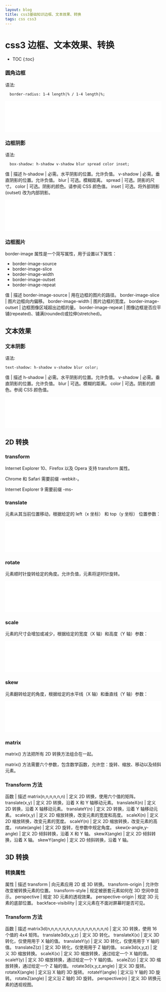 ```yaml
---
layout: blog
title: css3基础知识边框、文本效果、转换
tags: css css3
---
```


# css3 边框、文本效果、转换


* TOC
{:toc}

<style>
iframe{
border: none;
width: 100%;
height: 100px
}
</style>

<script src='/assets/iframe.js'></script>

### 圆角边框

语法:

```
  border-radius: 1-4 length|% / 1-4 length|%;
```

<iframe src='/assets/demo/01'></iframe>

### 边框阴影

语法:


```
  box-shadow: h-shadow v-shadow blur spread color inset;
```

值 | 	描述
h-shadow  | 必需。水平阴影的位置。允许负值。
v-shadow  | 必需。垂直阴影的位置。允许负值。
blur  | 可选。模糊距离。
spread  |	可选。阴影的尺寸。
color |	可选。阴影的颜色。请参阅 CSS 颜色值。
inset |	可选。将外部阴影 (outset) 改为内部阴影。

<iframe src='/assets/demo/02'></iframe>

### 边框图片

border-image 属性是一个简写属性，用于设置以下属性：

* border-image-source
* border-image-slice
* border-image-width
* border-image-outset
* border-image-repeat

值 | 描述
border-image-source | 用在边框的图片的路径。
border-image-slice  | 图片边框向内偏移。
border-image-width  | 图片边框的宽度。
border-image-outset | 边框图像区域超出边框的量。
border-image-repeat | 图像边框是否应平铺(repeated)、铺满(rounded)或拉伸(stretched)。

## 文本效果

### 文本阴影

语法:

```
text-shadow: h-shadow v-shadow blur color;
```

值 | 描述
h-shadow | 必需。水平阴影的位置。允许负值。
v-shadow | 必需。垂直阴影的位置。允许负值。
blur | 可选。模糊的距离。
color | 可选。阴影的颜色。参阅 CSS 颜色值。

<iframe src='/assets/demo/03'></iframe>

## 2D 转换

### transform
Internet Explorer 10、Firefox 以及 Opera 支持 transform 属性。

Chrome 和 Safari 需要前缀 -webkit-。

Internet Explorer 9 需要前缀 -ms-

### translate

元素从其当前位置移动，根据给定的 left（x 坐标） 和 top（y 坐标） 位置参数：

<iframe src='/assets/demo/04'></iframe>

### rotate

元素顺时针旋转给定的角度。允许负值，元素将逆时针旋转。


<iframe src='/assets/demo/05'></iframe>


### scale

元素的尺寸会增加或减少，根据给定的宽度（X 轴）和高度（Y 轴）参数：

<iframe src='/assets/demo/06'></iframe>


### skew

元素翻转给定的角度，根据给定的水平线（X 轴）和垂直线（Y 轴）参数：

<iframe src='/assets/demo/07'></iframe>


### matrix

matrix() 方法把所有 2D 转换方法组合在一起。

matrix() 方法需要六个参数，包含数学函数，允许您：旋转、缩放、移动以及倾斜元素。


### Transform 方法

函数  | 描述
matrix(n,n,n,n,n,n)  | 定义 2D 转换，使用六个值的矩阵。
translate(x,y)  | 定义 2D 转换，沿着 X 和 Y 轴移动元素。
translateX(n)  | 定义 2D 转换，沿着 X 轴移动元素。
translateY(n)  | 定义 2D 转换，沿着 Y 轴移动元素。
scale(x,y)  | 定义 2D 缩放转换，改变元素的宽度和高度。
scaleX(n)  | 定义 2D 缩放转换，改变元素的宽度。
scaleY(n)  | 定义 2D 缩放转换，改变元素的高度。
rotate(angle)  | 定义 2D 旋转，在参数中规定角度。
skew(x-angle,y-angle)  | 定义 2D 倾斜转换，沿着 X 和 Y 轴。
skewX(angle)  | 定义 2D 倾斜转换，沿着 X 轴。
skewY(angle)  | 定义 2D 倾斜转换，沿着 Y 轴。

## 3D 转换

### 转换属性

属性  | 描述
transform  | 向元素应用 2D 或 3D 转换。
transform-origin  | 允许你改变被转换元素的位置。
transform-style  | 规定被嵌套元素如何在 3D 空间中显示。
perspective  | 规定 3D 元素的透视效果。
perspective-origin  | 规定 3D 元素的底部位置。
backface-visibility  | 定义元素在不面对屏幕时是否可见。

### Transform 方法

函数  | 描述
matrix3d(n,n,n,n,n,n,n,n,n,n,n,n,n,n,n,n)  | 定义 3D 转换，使用 16 个值的 4x4 矩阵。
translate3d(x,y,z)  | 定义 3D 转化。
translateX(x)  | 定义 3D 转化，仅使用用于 X 轴的值。
translateY(y)  | 定义 3D 转化，仅使用用于 Y 轴的值。
translateZ(z)  | 定义 3D 转化，仅使用用于 Z 轴的值。
scale3d(x,y,z)  | 定义 3D 缩放转换。
scaleX(x)  | 定义 3D 缩放转换，通过给定一个 X 轴的值。
scaleY(y)  | 定义 3D 缩放转换，通过给定一个 Y 轴的值。
scaleZ(z)  | 定义 3D 缩放转换，通过给定一个 Z 轴的值。
rotate3d(x,y,z,angle)  | 定义 3D 旋转。
rotateX(angle)  | 定义沿 X 轴的 3D 旋转。
rotateY(angle)  | 定义沿 Y 轴的 3D 旋转。
rotateZ(angle)  | 定义沿 Z 轴的 3D 旋转。
perspective(n)  | 定义 3D 转换元素的透视视图。

